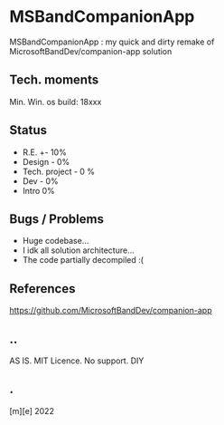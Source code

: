 # MSBandCompanionApp

MSBandCompanionApp : my quick and dirty remake of MicrosoftBandDev/companion-app solution



## Tech. moments
Min. Win. os build: 18xxx 


## Status

- R.E. +- 10%
- Design - 0%
- Tech. project - 0 %
- Dev - 0%
- Intro 0%


## Bugs / Problems
 
- Huge codebase... 
- I idk all solution architecture... 
- The code partially decompiled :( 


## References

https://github.com/MicrosoftBandDev/companion-app


## ..

AS IS. MIT Licence. No support. DIY


## .

[m][e] 2022